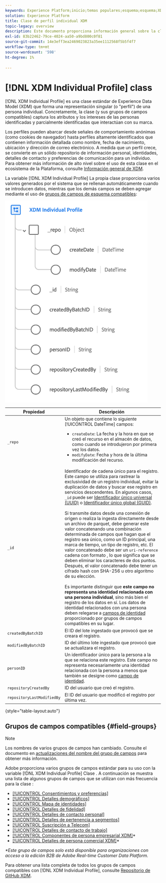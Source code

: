 ```yaml
---
keywords: Experience Platform;inicio;temas populares;esquema;esquema;XDM;perfil individual;campos;esquemas;esquemas;mapa de identidad;mapa de identidad;mapa de identidad;diseño de esquema;mapa;mapa;esquema de unión;unión
solution: Experience Platform
title: Clase de perfil individual XDM
topic-legacy: overview
description: Este documento proporciona información general sobre la clase XDM Individual Profile.
exl-id: 83b22462-79ce-4024-aa50-a9bd800c0f81
source-git-commit: 14e3eff3ea2469023823a35ee1112568f5b5f4f7
workflow-type: tm+mt
source-wordcount: '598'
ht-degree: 1%

---
```


# [!DNL XDM Individual Profile] class

[!DNL XDM Individual Profile] es una clase estándar de Experience Data Model (XDM) que forma una representación singular (o &quot;perfil&quot;) de una persona individual. Concretamente, la clase (y sus grupos de campos compatibles) captura los atributos y los intereses de las personas identificadas y parcialmente identificadas que interactúan con su marca.

Los perfiles pueden abarcar desde señales de comportamiento anónimas (como cookies de navegador) hasta perfiles altamente identificados que contienen información detallada como nombre, fecha de nacimiento, ubicación y dirección de correo electrónico. A medida que un perfil crece, se convierte en un sólido repositorio de información personal, identidades, detalles de contacto y preferencias de comunicación para un individuo. Para obtener más información de alto nivel sobre el uso de esta clase en el ecosistema de la Plataforma, consulte [Información general de XDM](../home.md#data-behaviors).

La variable [!DNL XDM Individual Profile] La propia clase proporciona varios valores generados por el sistema que se rellenan automáticamente cuando se introducen datos, mientras que los demás campos se deben agregar mediante el uso de [grupos de campos de esquema compatibles](#field-groups):

![](../images/classes/individual-profile.png)

| Propiedad | Descripción |
| --- | --- |
| `_repo` | Un objeto que contiene lo siguiente [!UICONTROL DateTime] campos: <ul><li>`createDate`: La fecha y la hora en que se creó el recurso en el almacén de datos, como cuando se introdujeron por primera vez los datos.</li><li>`modifyDate`: Fecha y hora de la última modificación del recurso.</li></ul> |
| `_id` | Identificador de cadena único para el registro. Este campo se utiliza para rastrear la exclusividad de un registro individual, evitar la duplicación de datos y buscar ese registro en servicios descendentes. En algunos casos, `_id` puede ser [Identificador único universal (UUID)](https://tools.ietf.org/html/rfc4122) o [Identificador único global (GUID)](https://docs.microsoft.com/en-us/dotnet/api/system.guid?view=net-5.0).<br><br>Si transmite datos desde una conexión de origen o realiza la ingesta directamente desde un archivo de parquet, debe generar este valor concatenando una combinación determinada de campos que hagan que el registro sea único, como un ID principal, una marca de tiempo, un tipo de registro, etc. El valor concatenado debe ser un `uri-reference` cadena con formato , lo que significa que se deben eliminar los caracteres de dos puntos. Después, el valor concatenado debe tener un cifrado hash con SHA-256 u otro algoritmo de su elección.<br><br>Es importante distinguir que **este campo no representa una identidad relacionada con una persona individual**, sino más bien el registro de los datos en sí. Los datos de identidad relacionados con una persona deben relegarse a [campos de identidad](../schema/composition.md#identity) proporcionado por grupos de campos compatibles en su lugar. |
| `createdByBatchID` | El ID del lote ingestado que provocó que se creara el registro. |
| `modifiedByBatchID` | ID del último lote ingestado que provocó que se actualizara el registro. |
| `personID` | Un identificador único para la persona a la que se relaciona este registro. Este campo no representa necesariamente una identidad relacionada con la persona a menos que también se designe como [campo de identidad](../schema/composition.md#identity). |
| `repositoryCreatedBy` | ID del usuario que creó el registro. |
| `repositoryLastModifiedBy` | El ID del usuario que modificó el registro por última vez. |

{style=&quot;table-layout:auto&quot;}

## Grupos de campos compatibles {#field-groups}

>[!NOTE]
>
>Los nombres de varios grupos de campos han cambiado. Consulte el documento en [actualizaciones del nombre del grupo de campos](../field-groups/name-updates.md) para obtener más información.

Adobe proporciona varios grupos de campos estándar para su uso con la variable [!DNL XDM Individual Profile] Clase . A continuación se muestra una lista de algunos grupos de campos que se utilizan con más frecuencia para la clase :

* [[!UICONTROL Consentimientos y preferencias]](../field-groups/profile/consents.md)
* [[!UICONTROL Detalles demográficos]](../field-groups/profile/demographic-details.md)
* [[!UICONTROL Mapa de identidades]](../field-groups/profile/identitymap.md)
* [[!UICONTROL Detalles de fidelidad]](../field-groups/profile/loyalty-details.md)
* [[!UICONTROL Detalles de contacto personal]](../field-groups/profile/personal-contact-details.md)
* [[!UICONTROL Detalles de pertenencia a segmentos]](../field-groups/profile/segmentation.md)
* [[!UICONTROL Suscripción a Telecom]](../field-groups/profile/telecom-subscription.md)
* [[!UICONTROL Detalles de contacto de trabajo]](../field-groups/profile/work-contact-details.md)
* [[!UICONTROL Componentes de persona empresarial XDM]](../field-groups/profile/business-person-components.md)\*
* [[!UICONTROL Detalles de persona comercial XDM]](../field-groups/profile/business-person-details.md)\*

*\*Este grupo de campos solo está disponible para organizaciones con acceso a la edición B2B de Adobe Real-time Customer Data Platform.*

Para obtener una lista completa de todos los grupos de campos compatibles con [!DNL XDM Individual Profile], consulte [Repositorio de GitHub XDM](https://github.com/adobe/xdm/tree/master/components/fieldgroups/profile).
